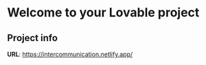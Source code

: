 # Welcome to your Lovable project

## Project info

**URL**: https://intercommunication.netlify.app/


